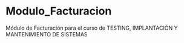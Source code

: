 # Modulo_Facturacion
Módulo de Facturación para el curso de TESTING, IMPLANTACIÓN Y MANTENIMIENTO DE SISTEMAS
